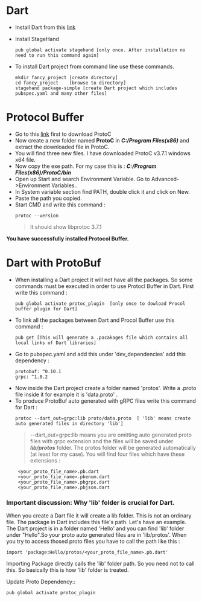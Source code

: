 # Dart 

- Install Dart from this [link](https://www.dartlang.org/tools/sdk)
- Install StageHand

  ```
  pub global activate stagehand [only once. After installation no need to run this command again]
  ```
 - To install Dart project from command line use these commands.
 
   ```
   mkdir fancy_project [create directory]
   cd fancy_project    [browse to directory]
   stagehand package-simple [create Dart project which includes pubspec.yaml and many other files]
   ```
   
# Protocol Buffer

 - Go to this [link](https://github.com/protocolbuffers/protobuf/releases) first to download ProtoC
 - Now create a new folder named **ProtoC** in ***C:/Program Files(x86)*** and extract the downloaded file in ProtoC.
 - You will find three new files. I have downloaded ProtoC v3.7.1 windows x64 file.
 - Now copy the exe path. For my case this is : ***C:/Program Files(x86)/ProtoC/bin***
 - Open up Start and search Environment Variable. Go to Advanced->Environment Variables..
 - In System variable section find PATH, double click it and click on New.
 - Paste the path you copied.
 - Start CMD and write this command :
   ``` 
   protoc --version
   ``` 
   >It should show libprotoc 3.7.1
   
**You have successfully installed Protocol Buffer.**


# Dart with ProtoBuf

 - When installing a Dart project it will not have all the packages. So some commands must be executed in order to use Protocl Buffer
in Dart. First write this command :
   ```
   pub global activate protoc_plugin  [only once to dowload Procol buffer plugin for Dart]
   ```
 - To link all the packages between Dart and Procol Buffer use this command :
   ```
   pub get [This will generate a .pacakages file which contains all local links of Dart libraries]
   ```
 - Go to pubspec.yaml and add this under 'dev_dependencies' add this dependency :
   ```
   protobuf: ^0.10.1
   grpc: ^1.0.2
   ```
 - Now inside the Dart project create a folder named 'protos'. Write a .proto file inside it for example it is 'data.proto' . 
 - To produce ProtoBuf auto generated with gRPC files write this command for Dart :
   ```
   protoc --dart_out=grpc:lib proto/data.proto  [ 'lib' means create auto generated files in directory 'lib']
   ```
   > --dart_out=grpc:lib means you are omitting auto generated proto files with grpc extension and the files will be saved under ***lib/protos*** folder. The protos folder will be generated automatically (at least for my case). You will find four files which have these extensions :
   ```
    <your_proto_file_name>.pb.dart
    <your_proto_file_name>.pbenum.dart
    <your_proto_file_name>.pbgrpc.dart
    <your_proto_file_name>.pbjson.dart
   ```

### Important discussion: Why 'lib' folder is crucial for Dart.

When you create a Dart file it will create a lib folder. This is not an ordinary file. The package in Dart includes this file's path.
Let's have an example. The Dart project is in a folder named 'Hello' and you can find 'lib' folder under "Hello".So your proto auto
generated files are in 'lib/protos'. When you try to access thosed proto files you have to call the path like this :

    import 'package:Hello/protos/<your_proto_file_name>.pb.dart'
    
Importing Package directly calls the 'lib' folder path. So you need not to call this. So basically this is how 'lib' folder is treated.

Update Proto Dependency::

    pub global activate protoc_plugin














